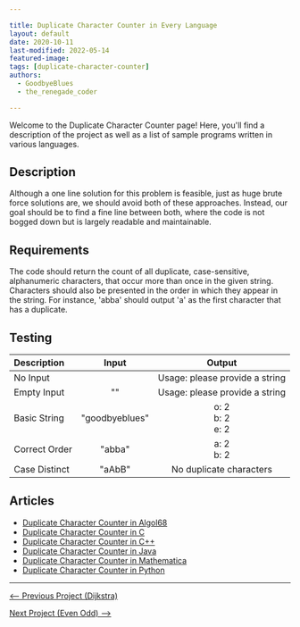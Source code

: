 ```yaml
---

title: Duplicate Character Counter in Every Language
layout: default
date: 2020-10-11
last-modified: 2022-05-14
featured-image: 
tags: [duplicate-character-counter]
authors:
  - GoodbyeBlues
  - the_renegade_coder

---
```


Welcome to the Duplicate Character Counter page! Here, you'll find a description of the project as well as a list of sample programs written in various languages.

## Description

Although a one line solution for this problem is feasible, just as 
huge brute force solutions are, we should avoid both of these 
approaches. Instead, our goal should be to find a fine line between 
both, where the code is not bogged down but is largely readable and 
maintainable.


## Requirements

The code should return the count of all duplicate, case-sensitive, 
alphanumeric characters, that occur more than once in the given string. 
Characters should also be presented in the order in which they appear 
in the string. For instance, 'abba' should output 'a' as the first character 
that has a duplicate.


## Testing

| Description   |     Input      |          Output          |
| :------------ | :------------: | :----------------------: |
| No Input      |                | Usage: please provide a string |
| Empty Input   |       ""       | Usage: please provide a string |
| Basic String  | "goodbyeblues" | o: 2<br />b: 2<br />e: 2 |
| Correct Order |     "abba"     |      a: 2<br />b: 2      |
| Case Distinct |     "aAbB"     | No duplicate characters  |


## Articles

- [Duplicate Character Counter in Algol68](https://sampleprograms.io/projects/duplicate-character-counter/algol68)
- [Duplicate Character Counter in C](https://sampleprograms.io/projects/duplicate-character-counter/c)
- [Duplicate Character Counter in C++](https://sampleprograms.io/projects/duplicate-character-counter/c-plus-plus)
- [Duplicate Character Counter in Java](https://sampleprograms.io/projects/duplicate-character-counter/java)
- [Duplicate Character Counter in Mathematica](https://sampleprograms.io/projects/duplicate-character-counter/mathematica)
- [Duplicate Character Counter in Python](https://sampleprograms.io/projects/duplicate-character-counter/python)

---

<nav class="project-nav">

<div id="prev" markdown="1">

[<-- Previous Project (Dijkstra)](https://sampleprograms.io/projects/dijkstra)

</div>

<div id="next" markdown="1">

[Next Project (Even Odd) -->](https://sampleprograms.io/projects/even-odd)

</div>

</nav>